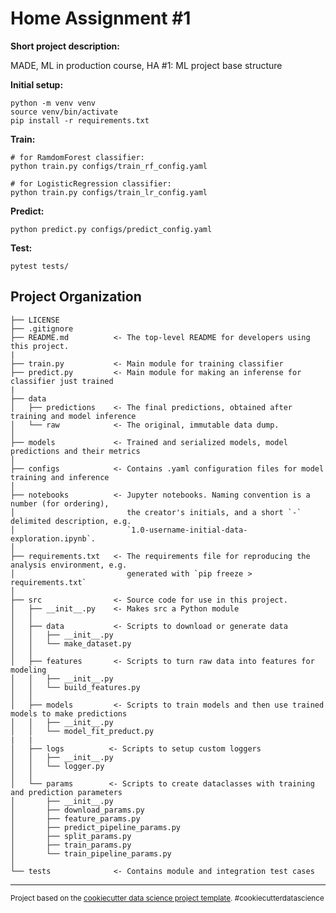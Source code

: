 Home Assignment #1
==============================

**Short project description:**

MADE, ML in production course, HA #1: ML project base structure

**Initial setup:**
```
python -m venv venv
source venv/bin/activate
pip install -r requirements.txt
```

**Train:**
```
# for RamdomForest classifier:
python train.py configs/train_rf_config.yaml

# for LogisticRegression classifier:
python train.py configs/train_lr_config.yaml
```

**Predict:**
```
python predict.py configs/predict_config.yaml
```

**Test:**
```
pytest tests/
```

Project Organization
------------

    ├── LICENSE
    ├── .gitignore
    ├── README.md          <- The top-level README for developers using this project.
    |
    ├── train.py           <- Main module for training classifier
    ├── predict.py         <- Main module for making an inferense for classifier just trained
    |
    ├── data
    │   ├── predictions    <- The final predictions, obtained after training and model inference
    │   └── raw            <- The original, immutable data dump.
    │
    ├── models             <- Trained and serialized models, model predictions and their metrics
    │
    ├── configs            <- Contains .yaml configuration files for model training and inference
    │
    ├── notebooks          <- Jupyter notebooks. Naming convention is a number (for ordering),
    │                         the creator's initials, and a short `-` delimited description, e.g.
    │                         `1.0-username-initial-data-exploration.ipynb`.
    │
    ├── requirements.txt   <- The requirements file for reproducing the analysis environment, e.g.
    │                         generated with `pip freeze > requirements.txt`
    │
    ├── src                <- Source code for use in this project.
    │   ├── __init__.py    <- Makes src a Python module
    │   │
    │   ├── data           <- Scripts to download or generate data
    │   │   ├── __init__.py
    │   │   └── make_dataset.py
    │   │
    │   ├── features       <- Scripts to turn raw data into features for modeling
    │   │   ├── __init__.py
    │   │   └── build_features.py
    │   │
    │   ├── models         <- Scripts to train models and then use trained models to make predictions
    │   │   ├── __init__.py
    │   │   └── model_fit_preduct.py
    |   |
    │   ├── logs          <- Scripts to setup custom loggers
    │   │   ├── __init__.py
    │   │   └── logger.py
    │   │
    │   └── params        <- Scripts to create dataclasses with training and prediction parameters
    │       ├── __init__.py
    │       ├── download_params.py
    │       ├── feature_params.py
    │       ├── predict_pipeline_params.py
    │       ├── split_params.py
    │       ├── train_params.py
    │       └── train_pipeline_params.py
    │
    └── tests              <- Contains module and integration test cases


--------

<p><small>Project based on the <a target="_blank" href="https://drivendata.github.io/cookiecutter-data-science/">cookiecutter data science project template</a>. #cookiecutterdatascience</small></p>
